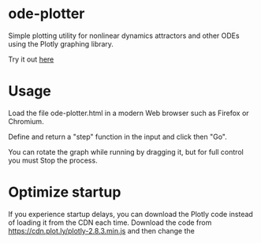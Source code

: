 # ode-plotter

Simple plotting utility for nonlinear dynamics attractors and other ODEs using the Plotly graphing library.

Try it out [here](https://blackguard.github.io/ode-plotter/ode-plotter.html)

# Usage
Load the file ode-plotter.html in a modern Web browser such as Firefox or Chromium.

Define and return a "step" function in the input and click then "Go".

You can rotate the graph while running by dragging it, but for full control you must Stop the process.

# Optimize startup
If you experience startup delays, you can download the Plotly code instead of loading it from the CDN each time.  Download the code from https://cdn.plot.ly/plotly-2.8.3.min.js and then change the <script> element src attribute to point to your donwloaded copy.
